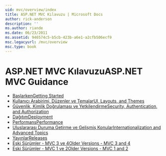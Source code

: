 ```yaml
---
uid: mvc/overview/index
title: ASP.NET MVC Kılavuzu | Microsoft Docs
author: rick-anderson
description: ''
ms.author: riande
ms.date: 06/23/2011
ms.assetid: 946574c5-b5cb-423b-a6e1-a2cfb506ecf9
msc.legacyurl: /mvc/overview
msc.type: book
---
```

<a name="aspnet-mvc-guidance"></a><span data-ttu-id="d4081-102">ASP.NET MVC Kılavuzu</span><span class="sxs-lookup"><span data-stu-id="d4081-102">ASP.NET MVC Guidance</span></span>
====================
- [<span data-ttu-id="d4081-103">Başlarken</span><span class="sxs-lookup"><span data-stu-id="d4081-103">Getting Started</span></span>](getting-started/index.md)
- [<span data-ttu-id="d4081-104">Kullanıcı Arabirimi, Düzenler ve Temalar</span><span class="sxs-lookup"><span data-stu-id="d4081-104">UI, Layouts, and Themes</span></span>](views/index.md)
- [<span data-ttu-id="d4081-105">Güvenlik, Kimlik Doğrulaması ve Yetkilendirme</span><span class="sxs-lookup"><span data-stu-id="d4081-105">Security, Authentication, and Authorization</span></span>](security/index.md)
- [<span data-ttu-id="d4081-106">Dağıtım</span><span class="sxs-lookup"><span data-stu-id="d4081-106">Deployment</span></span>](deployment/index.md)
- [<span data-ttu-id="d4081-107">Performans</span><span class="sxs-lookup"><span data-stu-id="d4081-107">Performance</span></span>](performance/index.md)
- [<span data-ttu-id="d4081-108">Uluslararası Duruma Getirme ve Gelişmiş Konular</span><span class="sxs-lookup"><span data-stu-id="d4081-108">Internationalization and Advanced Topics</span></span>](advanced/index.md)
- [<span data-ttu-id="d4081-109">Yayınlar</span><span class="sxs-lookup"><span data-stu-id="d4081-109">Releases</span></span>](releases/index.md)
- [<span data-ttu-id="d4081-110">Eski Sürümler - MVC 3 ve 4</span><span class="sxs-lookup"><span data-stu-id="d4081-110">Older Versions - MVC 3 and 4</span></span>](older-versions/index.md)
- [<span data-ttu-id="d4081-111">Eski Sürümler - MVC 1 ve 2</span><span class="sxs-lookup"><span data-stu-id="d4081-111">Older Versions - MVC 1 and 2</span></span>](older-versions-1/index.md)
